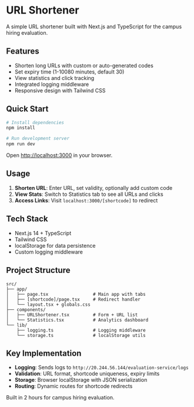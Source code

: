 # URL Shortener

A simple URL shortener built with Next.js and TypeScript for the campus hiring evaluation.

## Features

- Shorten long URLs with custom or auto-generated codes
- Set expiry time (1-10080 minutes, default 30)
- View statistics and click tracking
- Integrated logging middleware
- Responsive design with Tailwind CSS

## Quick Start

```bash
# Install dependencies
npm install

# Run development server
npm run dev
```

Open [http://localhost:3000](http://localhost:3000) in your browser.

## Usage

1. **Shorten URL**: Enter URL, set validity, optionally add custom code
2. **View Stats**: Switch to Statistics tab to see all URLs and clicks
3. **Access Links**: Visit `localhost:3000/[shortcode]` to redirect

## Tech Stack

- Next.js 14 + TypeScript
- Tailwind CSS
- localStorage for data persistence
- Custom logging middleware

## Project Structure

```
src/
├── app/
│   ├── page.tsx                 # Main app with tabs
│   ├── [shortcode]/page.tsx     # Redirect handler
│   └── layout.tsx + globals.css
├── components/
│   ├── URLShortener.tsx         # Form + URL list
│   └── Statistics.tsx           # Analytics dashboard
└── lib/
    ├── logging.ts               # Logging middleware
    └── storage.ts               # localStorage utils
```

## Key Implementation

- **Logging**: Sends logs to `http://20.244.56.144/evaluation-service/logs`
- **Validation**: URL format, shortcode uniqueness, expiry limits
- **Storage**: Browser localStorage with JSON serialization
- **Routing**: Dynamic routes for shortcode redirects

Built in 2 hours for campus hiring evaluation.